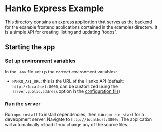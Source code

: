 # Hanko Express Example

This directory contains an [express](https://expressjs.com) application that serves as the backend for the example
frontend applications contained in the [examples](../../examples) directory. It is a simple API for creating, listing and
updating "todos".

## Starting the app

### Set up environment variables

In the `.env` file set up the correct environment variables:

- `HANKO_API_URL`: this is the URL of the Hanko API (default: `http://localhost:8000`, can be customized using the `server.public.address` option in the [configuration file](../../backend/docs/Config.md))

### Run the server

Run `npm install` to install dependencies, then run `npm run start` for a development server.
Navigate to `http://localhost:3000/`. The application will automatically reload if you change any of the source files.
